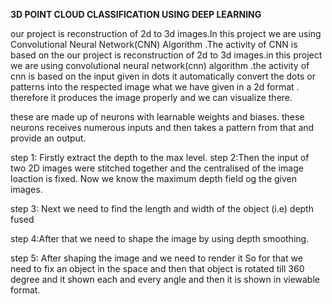 **3D POINT CLOUD CLASSIFICATION USING DEEP LEARNING**

our project is reconstruction of 2d to 3d images.In this project we are using Convolutional Neural Network(CNN) Algorithm .The activity of CNN is based on the our project is reconstruction of 2d to 3d images.in this project we are using convolutional neural network(cnn) algorithm .the activity of cnn is based on the input given in dots
it automatically convert the dots  or patterns into the
respected image what we have given in a 2d format .
therefore it produces the image properly and we can visualize
there.

these are made up of neurons with learnable weights and biases.
these neurons receives numerous inputs and then takes a pattern
from that and provide an output.




step 1: Firstly extract the depth to the
max level.
step 2:Then the input of two 2D images were stitched 
together and the centralised of the image loaction is fixed.
Now we know the maximum depth field og the given images.

step 3: Next we need to find the length and width of the object (i.e) 
depth fused 

step 4:After that we need to shape the image by using 
depth smoothing.

step 5: After shaping the image and we need to render it So for that
we need to fix an object in the space and then that object is 
rotated till 360 degree and it shown each and every angle  and
then it is shown in viewable format.
